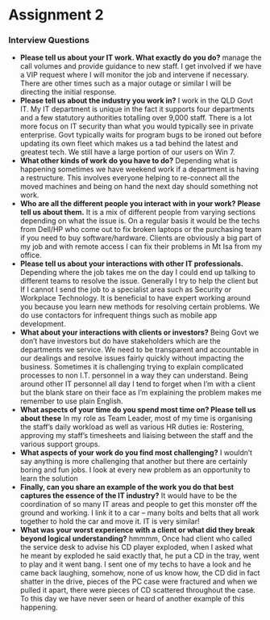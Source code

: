 # Assignment 2

### Interview Questions
- **Please tell us about your IT work. What exactly do you do?**
 manage the call volumes and provide guidance to new staff. I get involved if we have a VIP 
request where I will monitor the job and intervene if necessary. There are other times such as 
a major outage or similar I will be directing the initial response.
- **Please tell us about the industry you work in?**
I work in the QLD Govt IT. My IT department is unique in the fact it supports four 
departments and a few statutory authorities totalling over 9,000 staff. There is a lot more 
focus on IT security than what you would typically see in private enterprise. Govt typically 
waits for program bugs to be ironed out before updating its own fleet which makes us a tad 
behind the latest and greatest tech. We still have a large portion of our users on Win 7.
- **What other kinds of work do you have to do?**
Depending what is happening sometimes we have weekend work if a department is having a 
restructure. This involves everyone helping to re-connect all the moved machines and being 
on hand the next day should something not work.
- **Who are all the different people you interact with in your work? Please tell us about them.**
It is a mix of different people from varying sections depending on what the issue is. On a 
regular basis it would be the techs from Dell/HP who come out to fix broken laptops or the 
purchasing team if you need to buy software/hardware. Clients are obviously a big part of 
my job and with remote access I can fix their problems in Mt Isa from my office.
- **Please tell us about your interactions with other IT professionals.**
Depending where the job takes me on the day I could end up talking to different teams to 
resolve the issue. Generally I try to help the client but If I cannot I send the job to a specialist 
area such as Security or Workplace Technology. It is beneficial to have expert working around 
you because you learn new methods for resolving certain problems. We do use contactors for 
infrequent things such as mobile app development.
- **What about your interactions with clients or investors?**
Being Govt we don’t have investors but do have stakeholders which are the departments we 
service. We need to be transparent and accountable in our dealings and resolve issues fairly 
quickly without impacting the business. Sometimes it is challenging trying to explain 
complicated processes to non I.T. personnel in a way they can understand. Being around 
other IT personnel all day I tend to forget when I’m with a client but the blank stare on their 
face as I’m explaining the problem makes me remember to use plain English.
- **What aspects of your time do you spend most time on? Please tell us about these**
In my role as Team Leader, most of my time is organising the staff’s daily workload as well as 
various HR duties ie: Rostering, approving my staff’s timesheets and liaising between the 
staff and the various support groups.
- **What aspects of your work do you find most challenging?**
I wouldn’t say anything is more challenging that another but there are certainly boring and 
fun jobs. I look at every new problem as an opportunity to learn the solution
- **Finally, can you share an example of the work you do that best captures the essence of the IT industry?**
It would have to be the coordination of so many IT areas and people to get this monster off 
the ground and working. I link it to a car – many bolts and belts that all work together to 
hold the car and move it. IT is very similar!
- **What was your worst experience with a client or what did they break beyond logical understanding?**
hmmmm, Once had client who called the service desk to advise his CD player exploded, 
when I asked what he meant by exploded he said exactly that, he put a CD in the tray, went 
to play and it went bang. I sent one of my techs to have a look and he came back laughing, 
somehow, none of us know how, the CD did in fact shatter in the drive, pieces of the PC case 
were fractured and when we pulled it apart, there were pieces of CD scattered throughout 
the case. To this day we have never seen or heard of another example of this happening.
